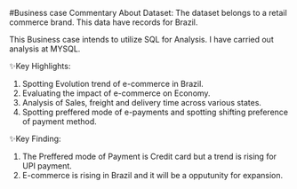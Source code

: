 #Business case Commentary
About Dataset:  The dataset belongs to a retail commerce brand. This data have records for Brazil.

This Business case intends to utilize SQL for Analysis. I have carried out analysis at MYSQL.

✨Key Highlights:

1. Spotting Evolution trend of e-commerce in Brazil.
2.  Evaluating the impact of e-commerce on Economy.
3.  Analysis of Sales, freight and delivery time across various states.
4.  Spotting preffered mode of e-payments and spotting shifting preference of payment method.

✨Key Finding:
1. The Preffered mode of Payment is Credit card but a trend is rising for UPI payment.
2. E-commerce is rising in Brazil and it will be a opputunity for expansion. 
